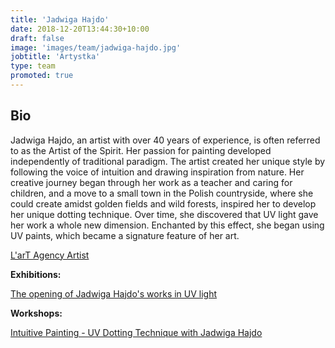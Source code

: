 ```yaml
---
title: 'Jadwiga Hajdo'
date: 2018-12-20T13:44:30+10:00
draft: false
image: 'images/team/jadwiga-hajdo.jpg'
jobtitle: 'Artystka'
type: team
promoted: true
---
```


## Bio


Jadwiga Hajdo, an artist with over 40 years of experience, is often referred to as the Artist of the Spirit. Her passion for painting developed independently of traditional paradigm. The artist created her unique style by following the voice of intuition and drawing inspiration from nature.
Her creative journey began through her work as a teacher and caring for children, and a move to a small town in the Polish countryside, where she could create amidst golden fields and wild forests, inspired her to develop her unique dotting technique. Over time, she discovered that UV light gave her work a whole new dimension. Enchanted by this effect, she began using UV paints, which became a signature feature of her art.



[L'arT Agency Artist](https://lartagency.com/pl/collections/jadwiga-hajdo)

**Exhibitions:**

[The opening of Jadwiga Hajdo's works in UV light](/wystawy/wernisaz-jadwiga-hajdo)

**Workshops:**

[Intuitive Painting - UV Dotting Technique with Jadwiga Hajdo](/warsztaty/kropka-uv)